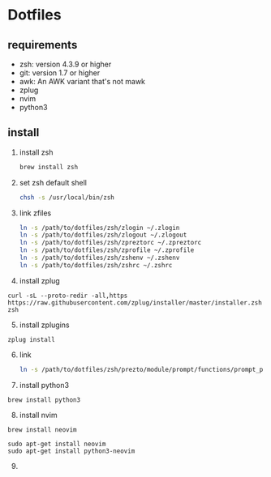 # Dotfiles

## requirements
* zsh: version 4.3.9 or higher
* git: version 1.7 or higher
* awk: An AWK variant that's not mawk
* zplug
* nvim
* python3

## install
1. install zsh
    ```bash
    brew install zsh
    ```

2. set zsh default shell
    ```bash
    chsh -s /usr/local/bin/zsh
    ```

3. link zfiles
    ```bash
    ln -s /path/to/dotfiles/zsh/zlogin ~/.zlogin
    ln -s /path/to/dotfiles/zsh/zlogout ~/.zlogout
    ln -s /path/to/dotfiles/zsh/zpreztorc ~/.zpreztorc
    ln -s /path/to/dotfiles/zsh/zprofile ~/.zprofile
    ln -s /path/to/dotfiles/zsh/zshenv ~/.zshenv
    ln -s /path/to/dotfiles/zsh/zshrc ~/.zshrc
    ```

4. install zplug
```
curl -sL --proto-redir -all,https https://raw.githubusercontent.com/zplug/installer/master/installer.zsh| zsh
```

5. install zplugins
```
zplug install
```

6. link
    ```bash
    ln -s /path/to/dotfiles/zsh/prezto/module/prompt/functions/prompt_paradigm_setup ~/.zprezto/module/prompt/functions/prompt_paradigm_setup
    ```

7. install python3
```
brew install python3
```
8. install nvim
```
brew install neovim
```
```
sudo apt-get install neovim
sudo apt-get install python3-neovim
```
9.
